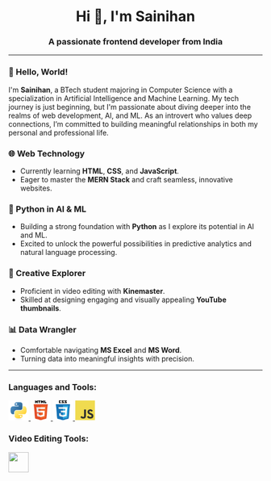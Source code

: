 <h1 align="center">Hi 👋, I'm Sainihan</h1>
<h3 align="center">A passionate frontend developer from India</h3>



---

### 👋 Hello, World!

I'm **Sainihan**, a BTech student majoring in Computer Science with a specialization in Artificial Intelligence and Machine Learning. My tech journey is just beginning, but I'm passionate about diving deeper into the realms of web development, AI, and ML. As an introvert who values deep connections, I’m committed to building meaningful relationships in both my personal and professional life.

### 🌐 Web Technology

- Currently learning **HTML**, **CSS**, and **JavaScript**.
- Eager to master the **MERN Stack** and craft seamless, innovative websites.

### 🤖 Python in AI & ML

- Building a strong foundation with **Python** as I explore its potential in AI and ML.
- Excited to unlock the powerful possibilities in predictive analytics and natural language processing.

### 🎨 Creative Explorer

- Proficient in video editing with **Kinemaster**.
- Skilled at designing engaging and visually appealing **YouTube thumbnails**.

### 📊 Data Wrangler

- Comfortable navigating **MS Excel** and **MS Word**.
- Turning data into meaningful insights with precision.

---

<h3 align="left">Languages and Tools:</h3>
<p align="left">
   <a href="https://www.python.org" target="_blank" rel="noreferrer">
    <img src="https://raw.githubusercontent.com/devicons/devicon/master/icons/python/python-original.svg" alt="python" width="40" height="40"/>
  </a>
  <a href="https://www.w3.org/html/" target="_blank" rel="noreferrer">
    <img src="https://raw.githubusercontent.com/devicons/devicon/master/icons/html5/html5-original-wordmark.svg" alt="html5" width="40" height="40"/>
  </a>
  <a href="https://www.w3schools.com/css/" target="_blank" rel="noreferrer">
    <img src="https://raw.githubusercontent.com/devicons/devicon/master/icons/css3/css3-original-wordmark.svg" alt="css3" width="40" height="40"/>
  </a>
  
  <a href="https://developer.mozilla.org/en-US/docs/Web/JavaScript" target="_blank" rel="noreferrer">
    <img src="https://raw.githubusercontent.com/devicons/devicon/master/icons/javascript/javascript-original.svg" alt="javascript" width="40" height="40"/>
  </a>
 
</p>

<h3 align="left"> Video Editing Tools:</h3>
<p align="left">
  <a href="https://kinemaster.com" target="_blank" rel="noreferrer">
    <img src="https://freelogopng.com/images/all_img/1664216908kinemaster-logo-png.png" width="40" height="40"/>
  </a>
</p>

